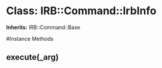 # Class: IRB::Command::IrbInfo
**Inherits:** IRB::Command::Base
    




#Instance Methods
## execute(_arg) [](#method-i-execute)

